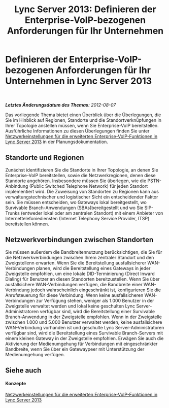 ﻿---
title: 'Lync Server 2013: Definieren der Enterprise-VoIP-bezogenen Anforderungen für Ihr Unternehmen'
TOCTitle: Definieren der Enterprise-VoIP-bezogenen Anforderungen für Ihr Unternehmen
ms:assetid: 3310f78e-c658-4557-95fa-159ce3c22953
ms:mtpsurl: https://technet.microsoft.com/de-de/library/Gg425826(v=OCS.15)
ms:contentKeyID: 49293615
ms.date: 05/19/2016
mtps_version: v=OCS.15
ms.translationtype: HT
---

# Definieren der Enterprise-VoIP-bezogenen Anforderungen für Ihr Unternehmen in Lync Server 2013

 

_**Letztes Änderungsdatum des Themas:** 2012-08-07_

Das vorliegende Thema bietet einen Überblick über die Überlegungen, die Sie im Hinblick auf Regionen, Standorte und die Standortverknüpfungen in Ihrer Topologie anstellen müssen, wenn Sie Enterprise-VoIP bereitstellen. Ausführliche Informationen zu diesen Überlegungen finden Sie unter [Netzwerkeinstellungen für die erweiterten Enterprise-VoIP-Funktionen in Lync Server 2013](lync-server-2013-network-settings-for-the-advanced-enterprise-voice-features.md) in der Planungsdokumentation.

## Standorte und Regionen

Zunächst identifizieren Sie die Standorte in Ihrer Topologie, an denen Sie Enterprise-VoIP bereitstellen, sowie die Netzwerkregionen, denen diese Standorte angehören. Insbesondere müssen Sie überlegen, wie die PSTN-Anbindung (Public Switched Telephone Network) für jeden Standort implementiert wird. Die Zuweisung von Standorten zu Regionen kann aus verwaltungstechnischer und logistischer Sicht ein entscheidender Faktor sein. Sie müssen entscheiden, wo Gateways lokal bereitgestellt, wo Survivable Branch-Anwendungen (SBAs)bereitgestellt und wo Sie SIP-Trunks (entweder lokal oder am zentralen Standort) mit einem Anbieter von Internettelefoniediensten (Internet Telephony Service Provider, ITSP) bereitstellen können.

## Netzwerkverbindungen zwischen Standorten

Sie müssen außerdem die Bandbreitennutzung berücksichtigen, die Sie für die Netzwerkverbindungen zwischen Ihrem zentraler Standort und den Zweigstellenn erwarten. Wenn Sie die Bereitstellung ausfallsicherer WAN-Verbindungen planen, wird die Bereitstellung eines Gateways in jeder Zweigstelle empfohlen, um eine lokale DID-Terminierung (Direct Inward Dialing) für Benutzer an diesen Standorten bereitzustellen. Wenn Sie über ausfallsichere WAN-Verbindungen verfügen, die Bandbreite einer WAN-Verbindung jedoch wahrscheinlich eingeschränkt ist, konfigurieren Sie die Anrufsteuerung für diese Verbindung. Wenn keine ausfallsicheren WAN-Verbindungen zur Verfügung stehen, weniger als 1.000 Benutzer in der Zweigstelle verwaltet werden und lokal keine geschulten Lync Server-Administratoren verfügbar sind, wird die Bereitstellung einer Survivable Branch-Anwendung in der Zweigstelle empfohlen. Wenn in der Zweigstelle zwischen 1.000 und 5.000 Benutzer verwaltet werden, keine ausfallsichere WAN-Verbindung vorhanden ist und geschulte Lync Server-Administratoren verfügbar sind, wird die Bereitstellung eines Survivable Branch-Servers mit einem kleinen Gateway in der Zweigstelle empfohlen. Erwägen Sie auch die Aktivierung der Medienumgehung für Verbindungen mit eingeschränkter Bandbreite, wenn Sie über ein Gatewaypeer mit Unterstützung der Medienumgehung verfügen.

## Siehe auch

#### Konzepte

[Netzwerkeinstellungen für die erweiterten Enterprise-VoIP-Funktionen in Lync Server 2013](lync-server-2013-network-settings-for-the-advanced-enterprise-voice-features.md)

